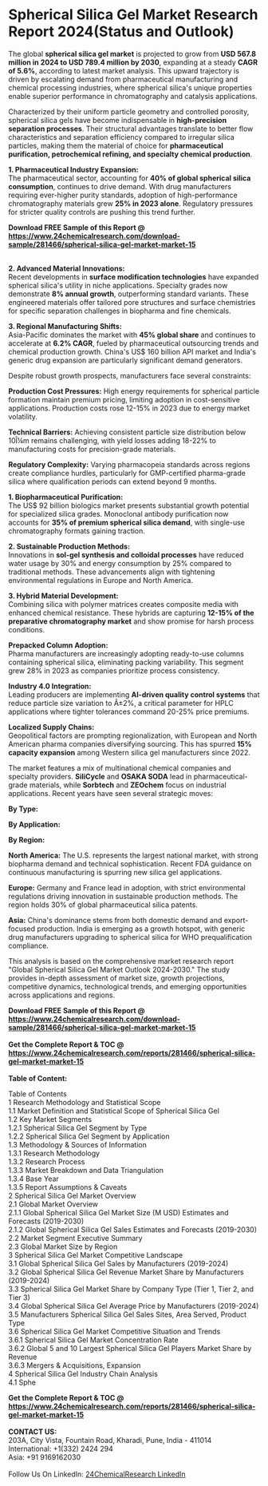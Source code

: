 <h1>Spherical Silica Gel Market Research Report 2024(Status and Outlook)</h1><p>The global <strong>spherical silica gel market</strong> is projected to grow from <strong>USD 567.8 million in 2024 to USD 789.4 million by 2030</strong>, expanding at a steady <strong>CAGR of 5.6%</strong>, according to latest market analysis. This upward trajectory is driven by escalating demand from pharmaceutical manufacturing and chemical processing industries, where spherical silica's unique properties enable superior performance in chromatography and catalysis applications.</p><p>Characterized by their uniform particle geometry and controlled porosity, spherical silica gels have become indispensable in <strong>high-precision separation processes</strong>. Their structural advantages translate to better flow characteristics and separation efficiency compared to irregular silica particles, making them the material of choice for <strong>pharmaceutical purification, petrochemical refining, and specialty chemical production</strong>.</p><p><strong>1. Pharmaceutical Industry Expansion:</strong><br>
The pharmaceutical sector, accounting for <strong>40% of global spherical silica consumption</strong>, continues to drive demand. With drug manufacturers requiring ever-higher purity standards, adoption of high-performance chromatography materials grew <strong>25% in 2023 alone</strong>. Regulatory pressures for stricter quality controls are pushing this trend further.</p><div><b>Download FREE Sample of this Report @ 
            <a href="https://www.24chemicalresearch.com/download-sample/281466/spherical-silica-gel-market-market-15">
            https://www.24chemicalresearch.com/download-sample/281466/spherical-silica-gel-market-market-15</a></b></div><br><p><strong>2. Advanced Material Innovations:</strong><br>
Recent developments in <strong>surface modification technologies</strong> have expanded spherical silica's utility in niche applications. Specialty grades now demonstrate <strong>8% annual growth</strong>, outperforming standard variants. These engineered materials offer tailored pore structures and surface chemistries for specific separation challenges in biopharma and fine chemicals.</p><p><strong>3. Regional Manufacturing Shifts:</strong><br>
Asia-Pacific dominates the market with <strong>45% global share</strong> and continues to accelerate at <strong>6.2% CAGR</strong>, fueled by pharmaceutical outsourcing trends and chemical production growth. China's US$ 160 billion API market and India's generic drug expansion are particularly significant demand generators.</p><p>Despite robust growth prospects, manufacturers face several constraints:</p><p><strong>Production Cost Pressures:</strong> High energy requirements for spherical particle formation maintain premium pricing, limiting adoption in cost-sensitive applications. Production costs rose 12-15% in 2023 due to energy market volatility.</p><p><strong>Technical Barriers:</strong> Achieving consistent particle size distribution below 10Î¼m remains challenging, with yield losses adding 18-22% to manufacturing costs for precision-grade materials.</p><p><strong>Regulatory Complexity:</strong> Varying pharmacopeia standards across regions create compliance hurdles, particularly for GMP-certified pharma-grade silica where qualification periods can extend beyond 9 months.</p><p><strong>1. Biopharmaceutical Purification:</strong><br>
The US$ 92 billion biologics market presents substantial growth potential for specialized silica grades. Monoclonal antibody purification now accounts for <strong>35% of premium spherical silica demand</strong>, with single-use chromatography formats gaining traction.</p><p><strong>2. Sustainable Production Methods:</strong><br>
Innovations in <strong>sol-gel synthesis and colloidal processes</strong> have reduced water usage by 30% and energy consumption by 25% compared to traditional methods. These advancements align with tightening environmental regulations in Europe and North America.</p><p><strong>3. Hybrid Material Development:</strong><br>
Combining silica with polymer matrices creates composite media with enhanced chemical resistance. These hybrids are capturing <strong>12-15% of the preparative chromatography market</strong> and show promise for harsh process conditions.</p><p><strong>Prepacked Column Adoption:</strong><br>
	Pharma manufacturers are increasingly adopting ready-to-use columns containing spherical silica, eliminating packing variability. This segment grew 28% in 2023 as companies prioritize process consistency.</p><p><strong>Industry 4.0 Integration:</strong><br>
	Leading producers are implementing <strong>AI-driven quality control systems</strong> that reduce particle size variation to Â±2%, a critical parameter for HPLC applications where tighter tolerances command 20-25% price premiums.</p><p><strong>Localized Supply Chains:</strong><br>
	Geopolitical factors are prompting regionalization, with European and North American pharma companies diversifying sourcing. This has spurred <strong>15% capacity expansion</strong> among Western silica gel manufacturers since 2022.</p><p>The market features a mix of multinational chemical companies and specialty providers. <strong>SiliCycle</strong> and <strong>OSAKA SODA</strong> lead in pharmaceutical-grade materials, while <strong>Sorbtech</strong> and <strong>ZEOchem</strong> focus on industrial applications. Recent years have seen several strategic moves:</p><p><strong>By Type:</strong></p><p><strong>By Application:</strong></p><p><strong>By Region:</strong></p><p><strong>North America:</strong> The U.S. represents the largest national market, with strong biopharma demand and technical sophistication. Recent FDA guidance on continuous manufacturing is spurring new silica gel applications.</p><p><strong>Europe:</strong> Germany and France lead in adoption, with strict environmental regulations driving innovation in sustainable production methods. The region holds 30% of global pharmaceutical silica patents.</p><p><strong>Asia:</strong> China's dominance stems from both domestic demand and export-focused production. India is emerging as a growth hotspot, with generic drug manufacturers upgrading to spherical silica for WHO prequalification compliance.</p><p>This analysis is based on the comprehensive market research report "Global Spherical Silica Gel Market Outlook 2024-2030." The study provides in-depth assessment of market size, growth projections, competitive dynamics, technological trends, and emerging opportunities across applications and regions.</p><div><b>Download FREE Sample of this Report @ 
            <a href="https://www.24chemicalresearch.com/download-sample/281466/spherical-silica-gel-market-market-15">
            https://www.24chemicalresearch.com/download-sample/281466/spherical-silica-gel-market-market-15</a></b></div><br><div><b>Get the Complete Report & TOC @ 
            <a href="https://www.24chemicalresearch.com/reports/281466/spherical-silica-gel-market-market-15">
            https://www.24chemicalresearch.com/reports/281466/spherical-silica-gel-market-market-15</a></b></div><br>
            <b>Table of Content:</b><p>Table of Contents<br />
 1 Research Methodology and Statistical Scope<br />
 1.1 Market Definition and Statistical Scope of Spherical Silica Gel<br />
 1.2 Key Market Segments<br />
 1.2.1 Spherical Silica Gel Segment by Type<br />
 1.2.2 Spherical Silica Gel Segment by Application<br />
 1.3 Methodology & Sources of Information<br />
 1.3.1 Research Methodology<br />
 1.3.2 Research Process<br />
 1.3.3 Market Breakdown and Data Triangulation<br />
 1.3.4 Base Year<br />
 1.3.5 Report Assumptions & Caveats<br />
 2 Spherical Silica Gel Market Overview<br />
 2.1 Global Market Overview<br />
 2.1.1 Global Spherical Silica Gel Market Size (M USD) Estimates and Forecasts (2019-2030)<br />
 2.1.2 Global Spherical Silica Gel Sales Estimates and Forecasts (2019-2030)<br />
 2.2 Market Segment Executive Summary<br />
 2.3 Global Market Size by Region<br />
 3 Spherical Silica Gel Market Competitive Landscape<br />
 3.1 Global Spherical Silica Gel Sales by Manufacturers (2019-2024)<br />
 3.2 Global Spherical Silica Gel Revenue Market Share by Manufacturers (2019-2024)<br />
 3.3 Spherical Silica Gel Market Share by Company Type (Tier 1, Tier 2, and Tier 3)<br />
 3.4 Global Spherical Silica Gel Average Price by Manufacturers (2019-2024)<br />
 3.5 Manufacturers Spherical Silica Gel Sales Sites, Area Served, Product Type<br />
 3.6 Spherical Silica Gel Market Competitive Situation and Trends<br />
 3.6.1 Spherical Silica Gel Market Concentration Rate<br />
 3.6.2 Global 5 and 10 Largest Spherical Silica Gel Players Market Share by Revenue<br />
 3.6.3 Mergers & Acquisitions, Expansion<br />
 4 Spherical Silica Gel Industry Chain Analysis<br />
 4.1 Sphe</p><div><b>Get the Complete Report & TOC @ 
            <a href="https://www.24chemicalresearch.com/reports/281466/spherical-silica-gel-market-market-15">
            https://www.24chemicalresearch.com/reports/281466/spherical-silica-gel-market-market-15</a></b></div><br><b>CONTACT US:</b><br>
            203A, City Vista, Fountain Road, Kharadi, Pune, India - 411014<br>
            International: +1(332) 2424 294<br>
            Asia: +91 9169162030 <br><br>
            Follow Us On LinkedIn: <a href="https://www.linkedin.com/company/24chemicalresearch/">24ChemicalResearch LinkedIn</a>